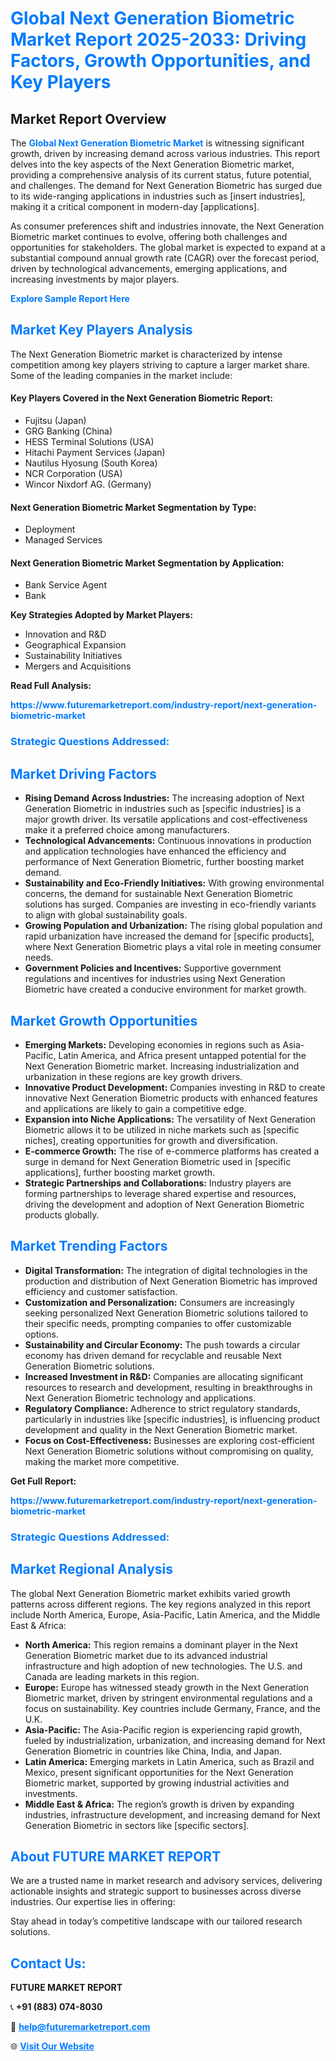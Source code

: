 <h1 style="color: #007BFF;">Global Next Generation Biometric Market Report 2025-2033: Driving Factors, Growth Opportunities, and Key Players</h1>

<section id="overview">
<h2>Market Report Overview</h2>
<p>The <a href="https://www.futuremarketreport.com/industry-report/next-generation-biometric-market" style="color: #007BFF; text-decoration: none;"><strong>Global Next Generation Biometric Market</strong></a> is witnessing significant growth, driven by increasing demand across various industries. This report delves into the key aspects of the Next Generation Biometric market, providing a comprehensive analysis of its current status, future potential, and challenges. The demand for Next Generation Biometric has surged due to its wide-ranging applications in industries such as [insert industries], making it a critical component in modern-day [applications].</p>
<p>As consumer preferences shift and industries innovate, the Next Generation Biometric market continues to evolve, offering both challenges and opportunities for stakeholders. The global market is expected to expand at a substantial compound annual growth rate (CAGR) over the forecast period, driven by technological advancements, emerging applications, and increasing investments by major players.</p>
</section>

<section id="overview">
<p><a href="https://www.futuremarketreport.com/request-sample/reportId=37265" style="color: #007BFF; text-decoration: none;"><strong>Explore Sample Report Here</strong></a></p>
</section>

<section id="key-players">
<h2 style="color: #007BFF;">Market Key Players Analysis</h2>
<p>The Next Generation Biometric market is characterized by intense competition among key players striving to capture a larger market share. Some of the leading companies in the market include:</p>
<h4>Key Players Covered in the Next Generation Biometric Report:</h4>
<ul><li>Fujitsu (Japan)</li><li>GRG Banking (China)</li><li>HESS Terminal Solutions (USA)</li><li>Hitachi Payment Services (Japan)</li><li>Nautilus Hyosung (South Korea)</li><li>NCR Corporation (USA)</li><li>Wincor Nixdorf AG. (Germany)</li></ul>
<h4>Next Generation Biometric Market Segmentation by Type:</h4>
<ul><li>Deployment</li><li>Managed Services</li></ul>

<h4>Next Generation Biometric Market Segmentation by Application:</h4>
<ul><li>Bank Service Agent</li><li>Bank</li></ul>
<p><strong>Key Strategies Adopted by Market Players:</strong></p>
<ul>
<li>Innovation and R&D</li>
<li>Geographical Expansion</li>
<li>Sustainability Initiatives</li>
<li>Mergers and Acquisitions</li>
</ul>
</section>

<section>
<p><strong>Read Full Analysis: </strong></p><a href="https://www.futuremarketreport.com/industry-report/next-generation-biometric-market" style="color: #007BFF; text-decoration: none;"><strong>https://www.futuremarketreport.com/industry-report/next-generation-biometric-market</strong></a>
<h3 style="color: #007BFF;">Strategic Questions Addressed:</h3>
</section>

<section id="driving-factors">
<h2 style="color: #007BFF;">Market Driving Factors</h2>
<ul>
<li><strong>Rising Demand Across Industries:</strong> The increasing adoption of Next Generation Biometric in industries such as [specific industries] is a major growth driver. Its versatile applications and cost-effectiveness make it a preferred choice among manufacturers.</li>
<li><strong>Technological Advancements:</strong> Continuous innovations in production and application technologies have enhanced the efficiency and performance of Next Generation Biometric, further boosting market demand.</li>
<li><strong>Sustainability and Eco-Friendly Initiatives:</strong> With growing environmental concerns, the demand for sustainable Next Generation Biometric solutions has surged. Companies are investing in eco-friendly variants to align with global sustainability goals.</li>
<li><strong>Growing Population and Urbanization:</strong> The rising global population and rapid urbanization have increased the demand for [specific products], where Next Generation Biometric plays a vital role in meeting consumer needs.</li>
<li><strong>Government Policies and Incentives:</strong> Supportive government regulations and incentives for industries using Next Generation Biometric have created a conducive environment for market growth.</li>
</ul>
</section>

<section id="growth-opportunities">
<h2 style="color: #007BFF;">Market Growth Opportunities</h2>
<ul>
<li><strong>Emerging Markets:</strong> Developing economies in regions such as Asia-Pacific, Latin America, and Africa present untapped potential for the Next Generation Biometric market. Increasing industrialization and urbanization in these regions are key growth drivers.</li>
<li><strong>Innovative Product Development:</strong> Companies investing in R&D to create innovative Next Generation Biometric products with enhanced features and applications are likely to gain a competitive edge.</li>
<li><strong>Expansion into Niche Applications:</strong> The versatility of Next Generation Biometric allows it to be utilized in niche markets such as [specific niches], creating opportunities for growth and diversification.</li>
<li><strong>E-commerce Growth:</strong> The rise of e-commerce platforms has created a surge in demand for Next Generation Biometric used in [specific applications], further boosting market growth.</li>
<li><strong>Strategic Partnerships and Collaborations:</strong> Industry players are forming partnerships to leverage shared expertise and resources, driving the development and adoption of Next Generation Biometric products globally.</li>
</ul>
</section>

<section id="trending-factors">
<h2 style="color: #007BFF;">Market Trending Factors</h2>
<ul>
<li><strong>Digital Transformation:</strong> The integration of digital technologies in the production and distribution of Next Generation Biometric has improved efficiency and customer satisfaction.</li>
<li><strong>Customization and Personalization:</strong> Consumers are increasingly seeking personalized Next Generation Biometric solutions tailored to their specific needs, prompting companies to offer customizable options.</li>
<li><strong>Sustainability and Circular Economy:</strong> The push towards a circular economy has driven demand for recyclable and reusable Next Generation Biometric solutions.</li>
<li><strong>Increased Investment in R&D:</strong> Companies are allocating significant resources to research and development, resulting in breakthroughs in Next Generation Biometric technology and applications.</li>
<li><strong>Regulatory Compliance:</strong> Adherence to strict regulatory standards, particularly in industries like [specific industries], is influencing product development and quality in the Next Generation Biometric market.</li>
<li><strong>Focus on Cost-Effectiveness:</strong> Businesses are exploring cost-efficient Next Generation Biometric solutions without compromising on quality, making the market more competitive.</li>
</ul>
</section>

<section>
<p><strong>Get Full Report: </strong></p><a href="https://www.futuremarketreport.com/industry-report/next-generation-biometric-market" style="color: #007BFF; text-decoration: none;"><strong>https://www.futuremarketreport.com/industry-report/next-generation-biometric-market</strong></a>
<h3 style="color: #007BFF;">Strategic Questions Addressed:</h3>
</section>


<section id="regional-analysis">
<h2 style="color: #007BFF;">Market Regional Analysis</h2>
<p>The global Next Generation Biometric market exhibits varied growth patterns across different regions. The key regions analyzed in this report include North America, Europe, Asia-Pacific, Latin America, and the Middle East & Africa:</p>
<ul>
<li><strong>North America:</strong> This region remains a dominant player in the Next Generation Biometric market due to its advanced industrial infrastructure and high adoption of new technologies. The U.S. and Canada are leading markets in this region.</li>
<li><strong>Europe:</strong> Europe has witnessed steady growth in the Next Generation Biometric market, driven by stringent environmental regulations and a focus on sustainability. Key countries include Germany, France, and the U.K.</li>
<li><strong>Asia-Pacific:</strong> The Asia-Pacific region is experiencing rapid growth, fueled by industrialization, urbanization, and increasing demand for Next Generation Biometric in countries like China, India, and Japan.</li>
<li><strong>Latin America:</strong> Emerging markets in Latin America, such as Brazil and Mexico, present significant opportunities for the Next Generation Biometric market, supported by growing industrial activities and investments.</li>
<li><strong>Middle East & Africa:</strong> The region’s growth is driven by expanding industries, infrastructure development, and increasing demand for Next Generation Biometric in sectors like [specific sectors].</li>
</ul>
</section>

<footer>
<h2 style="color: #007BFF;">About FUTURE MARKET REPORT</h2>
<p>We are a trusted name in market research and advisory services, delivering actionable insights and strategic support to businesses across diverse industries. Our expertise lies in offering:</p>

<p>Stay ahead in today’s competitive landscape with our tailored research solutions.</p>

<h2 style="color: #007BFF;">Contact Us:</h2>
<p><strong>FUTURE MARKET REPORT</strong></p>
<p>📞 <strong>+91 (883) 074-8030</strong></p>
<p>📧 <strong><a href="mailto:help@futuremarketreport.com" style="color: #007BFF;">help@futuremarketreport.com</a></strong></p>
<p>🌐 <strong><a href="https://www.futuremarketreport.com/" style="color: #007BFF;">Visit Our Website</a></strong></p>
</footer>